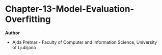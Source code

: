 # Chapter-13-Model-Evaluation-Overfitting
**Author**
* Ajda Pretnar - Faculty of Computer and Information Science, University of Ljubljana
